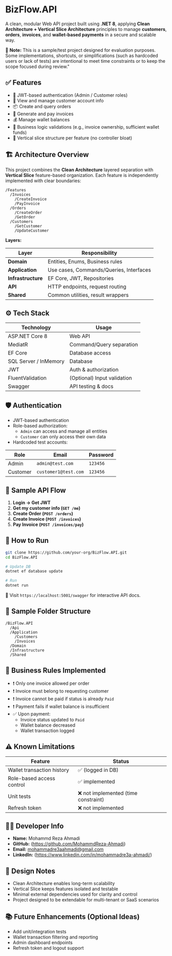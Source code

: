 # BizFlow.API

A clean, modular Web API project built using **.NET 8**, applying **Clean Architecture + Vertical Slice Architecture** principles to manage **customers**, **orders**, **invoices**, and **wallet-based payments** in a secure and scalable way.

🧪 **Note:** This is a sample/test project designed for evaluation purposes. Some implementations, shortcuts, or simplifications (such as hardcoded users or lack of tests) are intentional to meet time constraints or to keep the scope focused during review."

## ✅ Features

- 🔐 JWT-based authentication (Admin / Customer roles)
- 👤 View and manage customer account info
- 📦 Create and query orders
- 🧾 Generate and pay invoices
- 💰 Manage wallet balances
- 🧠 Business logic validations (e.g., invoice ownership, sufficient wallet funds)
- 📄 Vertical slice structure per feature (no controller bloat)

## 🏗 Architecture Overview

This project combines the **Clean Architecture** layered separation with **Vertical Slice** feature-based organization. Each feature is independently implemented with clear boundaries:

```
/Features
  /Invoices
    /CreateInvoice
    /PayInvoice
  /Orders
    /CreateOrder
    /GetOrder
  /Customers
    /GetCustomer
    /UpdateCustomer
```

**Layers:**

| Layer | Responsibility |
|-------|----------------|
| **Domain** | Entities, Enums, Business rules |
| **Application** | Use cases, Commands/Queries, Interfaces |
| **Infrastructure** | EF Core, JWT, Repositories |
| **API** | HTTP endpoints, request routing |
| **Shared** | Common utilities, result wrappers |

## ⚙️ Tech Stack

| Technology | Usage |
|------------|-------|
| ASP.NET Core 8 | Web API |
| MediatR | Command/Query separation |
| EF Core | Database access |
| SQL Server / InMemory | Database |
| JWT | Auth & authorization |
| FluentValidation | (Optional) Input validation |
| Swagger | API testing & docs |

## 🛡 Authentication

- JWT-based authentication
- Role-based authorization:
  - `Admin` can access and manage all entities
  - `Customer` can only access their own data
- Hardcoded test accounts:

| Role | Email | Password |
|------|-------|----------|
| Admin | `admin@test.com` | `123456` |
| Customer | `customer1@test.com` | `123456` |

## 🔄 Sample API Flow

1. **Login → Get JWT**
2. **Get my customer info (`GET /me`)**
3. **Create Order (`POST /orders`)**
4. **Create Invoice (`POST /invoices`)**
5. **Pay Invoice (`POST /invoices/pay`)**

## 🧪 How to Run

```bash
git clone https://github.com/your-org/BizFlow.API.git
cd BizFlow.API

# Update DB
dotnet ef database update

# Run
dotnet run
```

📍 Visit `https://localhost:5001/swagger` for interactive API docs.

## 📁 Sample Folder Structure

```
/BizFlow.API
  /Api
  /Application
    /Customers
    /Invoices
  /Domain
  /Infrastructure
  /Shared
```

## 📌 Business Rules Implemented

- ❗ Only one invoice allowed per order
- ❗ Invoice must belong to requesting customer
- ❗ Invoice cannot be paid if status is already `Paid`
- ❗ Payment fails if wallet balance is insufficient
- ✅ Upon payment:
  - Invoice status updated to `Paid`
  - Wallet balance decreased
  - Wallet transaction logged

## ⚠️ Known Limitations

| Feature | Status |
|---------|--------|
| Wallet transaction history | ✅ (logged in DB) |
| Role-based access control | ✅ implemented |
| Unit tests | ❌ not implemented (time constraint) |
| Refresh token | ❌ not implemented |

## 👨‍💻 Developer Info

- **Name:** Mohammd Reza Ahmadi
- **GitHub:** (https://github.com/MohammdReza-Ahmadi)
- **Email:** mohammadre3aahmadi@gmail.com
- **LinkedIn:** (https://www.linkedin.com/in/mohammadre3a-ahmadi/)

## 🧠 Design Notes

- Clean Architecture enables long-term scalability
- Vertical Slice keeps features isolated and testable
- Minimal external dependencies used for clarity and control
- Project designed to be extendable for multi-tenant or SaaS scenarios

## 📚 Future Enhancements (Optional Ideas)

- Add unit/integration tests
- Wallet transaction filtering and reporting
- Admin dashboard endpoints
- Refresh token and logout support
